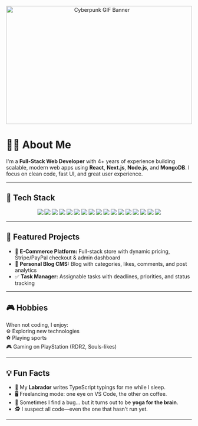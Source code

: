 <!-- Animated Cyberpunk Banner -->
<p align="center">
  <img src="https://media.giphy.com/media/oYQ9HRm5Mo7VXeMNVR/giphy.gif" width="100%" height="320" alt="Cyberpunk GIF Banner"/>
</p>

# 👨‍💻 About Me

I'm a **Full-Stack Web Developer** with 4+ years of experience building scalable, modern web apps using **React**, **Next.js**, **Node.js**, and **MongoDB**. I focus on clean code, fast UI, and great user experience.

---

## 🚀 Tech Stack

<div align="center">
  
  <!-- Frontend -->
  <img src="https://img.shields.io/badge/Next.js-000?style=for-the-badge&logo=next.js&logoColor=white"/>
  <img src="https://img.shields.io/badge/React-20232A?style=for-the-badge&logo=react&logoColor=61DAFB"/>
  <img src="https://img.shields.io/badge/Tailwind-06B6D4?style=for-the-badge&logo=tailwindcss&logoColor=white"/>
  <img src="https://img.shields.io/badge/TypeScript-007ACC?style=for-the-badge&logo=typescript&logoColor=white"/>
  <img src="https://img.shields.io/badge/Redux-593D88?style=for-the-badge&logo=redux&logoColor=white"/>
  <img src="https://img.shields.io/badge/Framer_Motion-0055FF?style=for-the-badge&logo=framer&logoColor=white"/>
  <img src="https://img.shields.io/badge/Material_UI-007FFF?style=for-the-badge&logo=mui&logoColor=white"/>
  <img src="https://img.shields.io/badge/Shadcn/UI-111827?style=for-the-badge"/>

  <!-- Backend -->
  <img src="https://img.shields.io/badge/Node.js-339933?style=for-the-badge&logo=node.js&logoColor=white"/>
  <img src="https://img.shields.io/badge/Express-000?style=for-the-badge&logo=express&logoColor=white"/>
  <img src="https://img.shields.io/badge/MongoDB-4EA94B?style=for-the-badge&logo=mongodb&logoColor=white"/>
  <img src="https://img.shields.io/badge/PostgreSQL-316192?style=for-the-badge&logo=postgresql&logoColor=white"/>
  <img src="https://img.shields.io/badge/Prisma-2D3748?style=for-the-badge&logo=prisma&logoColor=white"/>
  
  <!-- Other -->
  <img src="https://img.shields.io/badge/React_Native-20232A?style=for-the-badge&logo=react&logoColor=61DAFB"/>
  <img src="https://img.shields.io/badge/Stripe-635BFF?style=for-the-badge&logo=stripe&logoColor=white"/>
  <img src="https://img.shields.io/badge/PayPal-00457C?style=for-the-badge&logo=paypal&logoColor=white"/>
  <img src="https://img.shields.io/badge/NextAuth.js-0F172A?style=for-the-badge&logo=next.js&logoColor=white"/>
</div>

---

## 🌟 Featured Projects

- 🛒 **E-Commerce Platform:** Full-stack store with dynamic pricing, Stripe/PayPal checkout & admin dashboard  
- 📝 **Personal Blog CMS:** Blog with categories, likes, comments, and post analytics  
- ✅ **Task Manager:** Assignable tasks with deadlines, priorities, and status tracking

---

## 🎮 Hobbies

When not coding, I enjoy:  
⚙️ Exploring new technologies  
⚽ Playing sports  
🎮 Gaming on PlayStation (RDR2, Souls-likes)

---

## 💡 Fun Facts

- 🐶 My **Labrador** writes TypeScript typings for me while I sleep.  
- 🖥️ Freelancing mode: one eye on VS Code, the other on coffee.  
- 🧘 Sometimes I find a bug... but it turns out to be **yoga for the brain**.  
- 🕵️ I suspect all code—even the one that hasn’t run yet.

---
